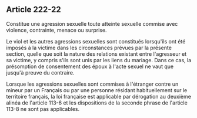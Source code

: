 Article 222-22
----
Constitue une agression sexuelle toute atteinte sexuelle commise avec violence,
contrainte, menace ou surprise.

Le viol et les autres agressions sexuelles sont constitués lorsqu'ils ont été
imposés à la victime dans les circonstances prévues par la présente section,
quelle que soit la nature des relations existant entre l'agresseur et sa
victime, y compris s'ils sont unis par les liens du mariage. Dans ce cas, la
présomption de consentement des époux à l'acte sexuel ne vaut que jusqu'à preuve
du contraire.

Lorsque les agressions sexuelles sont commises à l'étranger contre un mineur par
un Français ou par une personne résidant habituellement sur le territoire
français, la loi française est applicable par dérogation au deuxième alinéa de
l'article 113-6 et les dispositions de la seconde phrase de l'article 113-8 ne
sont pas applicables.
